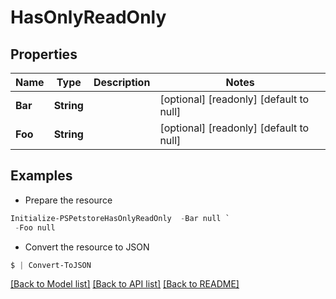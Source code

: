 # HasOnlyReadOnly
## Properties

Name | Type | Description | Notes
------------ | ------------- | ------------- | -------------
**Bar** | **String** |  | [optional] [readonly] [default to null]
**Foo** | **String** |  | [optional] [readonly] [default to null]

## Examples

- Prepare the resource
```powershell
Initialize-PSPetstoreHasOnlyReadOnly  -Bar null `
 -Foo null
```

- Convert the resource to JSON
```powershell
$ | Convert-ToJSON
```

[[Back to Model list]](../README.md#documentation-for-models) [[Back to API list]](../README.md#documentation-for-api-endpoints) [[Back to README]](../README.md)

